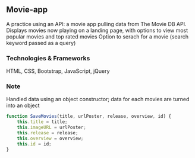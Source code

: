 ## Movie-app
A practice using an API: a movie app pulling data from The Movie DB API. 
Displays movies now playing on a landing page, with options to view most popular movies and top rated movies
Option to serach for a movie (search keyword passed as a query)

### Technologies & Frameworks 
HTML, CSS, Bootstrap, JavaScript, jQuery

### Note
Handled data using an object constructor; data for each movies are turned into an object 

```javascript
function SaveMovies(title, urlPoster, release, overview, id) {
	this.title = title;
	this.imageURL = urlPoster; 
	this.release = release;
	this.overview = overview;
	this.id = id;
}
```
